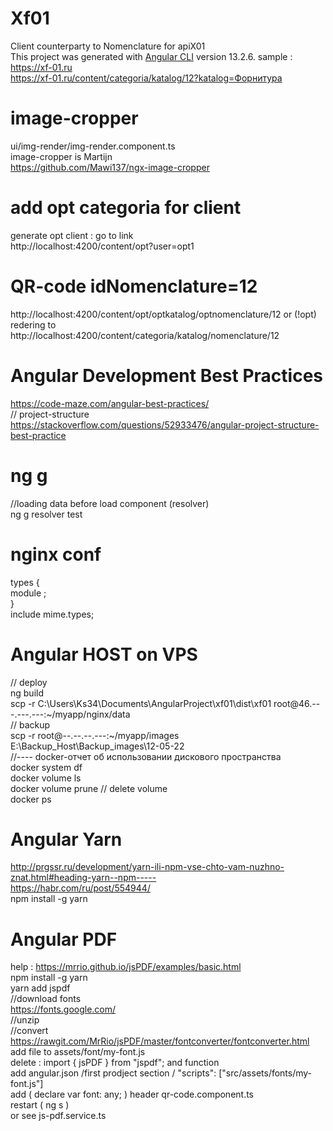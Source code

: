 # Xf01
Client counterparty to Nomenclature for apiX01 <br/>
This project was generated with [Angular CLI](https://github.com/angular/angular-cli) version  13.2.6.
sample :<br/>
https://xf-01.ru  <br/>
https://xf-01.ru/content/categoria/katalog/12?katalog=Форнитура <br/>

# image-cropper
 ui/img-render/img-render.component.ts <br/>
 image-cropper is Martijn <br/>
 https://github.com/Mawi137/ngx-image-cropper <br/>

# add opt categoria for client
generate opt client : go to link <br/>
http://localhost:4200/content/opt?user=opt1

# QR-code idNomenclature=12
http://localhost:4200/content/opt/optkatalog/optnomenclature/12
or (!opt) redering to
http://localhost:4200/content/categoria/katalog/nomenclature/12

# Angular Development Best Practices
https://code-maze.com/angular-best-practices/ <br/>
// project-structure <br/>
https://stackoverflow.com/questions/52933476/angular-project-structure-best-practice

# ng g 
  //loading data before load component (resolver)<br/>
  ng g resolver test   <br/>
# nginx conf
types { <br/>
               module ;<br/>
          }<br/>
    include       mime.types; <br/>

# Angular HOST on VPS
// deploy <br/>
ng build <br/>
scp -r C:\Users\Ks34\Documents\AngularProject\xf01\dist\xf01 root@46.---.---.---:~/myapp/nginx/data <br/>
// backup <br/>
scp -r root@--.--.--.---:~/myapp/images  E:\Backup_Host\Backup_images\12-05-22 <br/>
//---- docker-отчет об использовании дискового пространства <br/>
docker system df <br/>
docker volume ls <br/>
docker volume prune // delete volume <br/>
 docker ps <br/>
 # Angular Yarn
 http://prgssr.ru/development/yarn-ili-npm-vse-chto-vam-nuzhno-znat.html#heading-yarn--npm----- <br/>
 https://habr.com/ru/post/554944/<br/>
  npm install -g yarn<br/>

  # Angular PDF
  help : https://mrrio.github.io/jsPDF/examples/basic.html <br>
  npm install -g yarn<br/>
  yarn add jspdf <br/>
  //download fonts <br/>
  https://fonts.google.com/ <br/>
  //unzip <br/>
  //convert<br/>
  https://rawgit.com/MrRio/jsPDF/master/fontconverter/fontconverter.html <br/>
  add file to assets/font/my-font.js <br/>
  delete : import { jsPDF } from "jspdf"; and function <br/>
  add angular.json /first  prodject section / "scripts": ["src/assets/fonts/my-font.js"] <br/>
  add ( declare var font: any; ) header qr-code.component.ts <br/>
  restart ( ng s )<br/>
  or see js-pdf.service.ts<br/>
  
  

 
